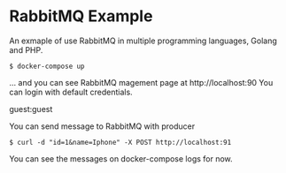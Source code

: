 RabbitMQ Example
================
An exmaple of use RabbitMQ in multiple programming languages, Golang and PHP.

    $ docker-compose up

... and you can see RabbitMQ magement page at http://localhost:90 You can login with default credentials. 

guest:guest

You can send message to RabbitMQ with producer 

    $ curl -d "id=1&name=Iphone" -X POST http://localhost:91

You can see the messages on docker-compose logs for now.
